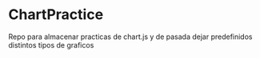 # ChartPractice

Repo para almacenar practicas de chart.js y de pasada dejar predefinidos distintos tipos de graficos
